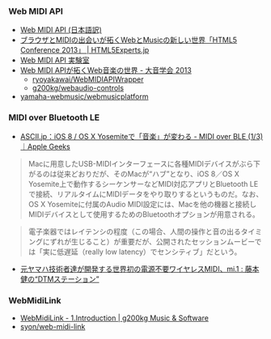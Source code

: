 ### Web MIDI API

- [Web MIDI API (日本語訳)](http://g200kg.github.io/web-midi-api-ja/)
- [ブラウザとMIDIの出会いが拓くWebとMusicの新しい世界「HTML5 Conference 2013」 | HTML5Experts.jp](http://html5experts.jp/miyuki-baba/3758/)
- [Web MIDI API 実験室](http://haramikata.jougennotuki.com/)
- [Web MIDI APIが拓くWeb音楽の世界 - 大音学会 2013](http://www.slideshare.net/ryoyakawai/web-midi-api-2013)
    - [ryoyakawai/WebMIDIAPIWrapper](https://github.com/ryoyakawai/WebMIDIAPIWrapper)
    - [g200kg/webaudio-controls](https://github.com/g200kg/webaudio-controls)
- [yamaha-webmusic/webmusicplatform](https://github.com/yamaha-webmusic/webmusicplatform)

### MIDI over Bluetooth LE

- [ASCII.jp：iOS 8 / OS X Yosemiteで「音楽」が変わる - MIDI over BLE (1/3)｜Apple Geeks](http://ascii.jp/elem/000/000/906/906659/)

> Macに用意したUSB-MIDIインターフェースに各種MIDIデバイスがぶら下がるのは従来どおりだが、そのMacが“ハブ”となり、iOS 8／OS X Yosemite上で動作するシーケンサーなどMIDI対応アプリとBluetooth LEで接続、リアルタイムにMIDIデータをやり取りするというものだ。なお、OS X Yosemiteに付属のAudio MIDI設定には、Macを他の機器と接続しMIDIデバイスとして使用するためのBluetoothオプションが用意される。

> 電子楽器ではレイテンシの程度（この場合、人間の操作と音の出るタイミングにずれが生じること）が重要だが、公開されたセッションムービーでは「実に低遅延（really low latency）でセンシティブ」だという。

- [元ヤマハ技術者達が開発する世界初の電源不要ワイヤレスMIDI、mi.1 : 藤本健の“DTMステーション”](http://www.dtmstation.com/archives/51896666.html#more)

### WebMidiLink

- [WebMidiLink - 1.Introduction | g200kg Music & Software](http://www.g200kg.com/en/docs/webmidilink/)
- [syon/web-midi-link](https://github.com/syon/web-midi-link)